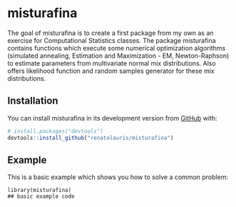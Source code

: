 # misturafina

<!-- badges: start -->
<!-- badges: end -->

The goal of misturafina is to create a first package from my own as an exercise for Computational Statistics classes.
The package misturafina contains functions which execute some numerical optimization algorithms (simulated annealing, Estimation and Maximization - EM, Newton-Raphson) to estimate parameters from multivariate normal mix distributions. Also offers likelihood function and random samples generator for these mix distributions.

## Installation

You can install misturafina in its development version from [GitHub](https://github.com/) with:

``` r
# install.packages("devtools")
devtools::install_github("renatolauris/misturafina")
```
## Example

This is a basic example which shows you how to solve a common problem:

```{r example}
library(misturafina)
## basic example code
```
